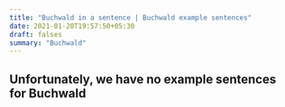 ```yaml
---
title: "Buchwald in a sentence | Buchwald example sentences"
date: 2021-01-20T19:57:50+05:30
draft: falses
summary: "Buchwald"
---
```

## Unfortunately, we have no example sentences for Buchwald                 
